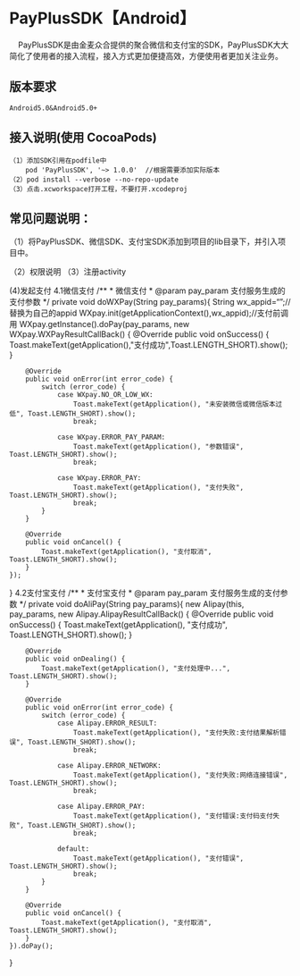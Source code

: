 # PayPlusSDK【Android】
     PayPlusSDK是由金麦众合提供的聚合微信和支付宝的SDK，PayPlusSDK大大简化了使用者的接入流程，接入方式更加便捷高效，方便使用者更加关注业务。

## 版本要求
    Android5.0&Android5.0+
   
## 接入说明(使用 CocoaPods)
    （1）添加SDK引用在podfile中
        pod 'PayPlusSDK', '~> 1.0.0'  //根据需要添加实际版本
    （2）pod install --verbose --no-repo-update
    （3）点击.xcworkspace打开工程，不要打开.xcodeproj  
    
## 常见问题说明：
（1）将PayPlusSDK、微信SDK、支付宝SDK添加到项目的lib目录下，并引入项目中。

（2）权限说明
    <uses-permission android:name="android.permission.INTERNET" />
    <uses-permission android:name="android.permission.ACCESS_NETWORK_STATE" />
    <uses-permission android:name="android.permission.ACCESS_WIFI_STATE" />
    <uses-permission android:name="android.permission.READ_PHONE_STATE" />
    <uses-permission android:name="android.permission.WRITE_EXTERNAL_STORAGE" />
（3）注册activity
<!-- 微信支付 -->
<activity
    android:name="g3.yeepay.com.qianmaisdk.weixinPay.WXpayCallbackActivity"
    android:configChanges="orientation|keyboardHidden|navigation|screenSize"
    android:launchMode="singleTop"
    android:theme="@android:style/Theme.Translucent.NoTitleBar" />

<activity-alias
    android:name=".wxapi.WXPayEntryActivity"
    android:exported="true"
    android:targetActivity="g3.yeepay.com.qianmaisdk.weixinPay.WXpayCallbackActivity" />

<!--支付宝支付-->
<activity
    android:name="com.alipay.sdk.app.H5PayActivity"
    android:configChanges="orientation|keyboardHidden|navigation"
    android:exported="false"
    android:screenOrientation="behind" >
</activity>
<activity
    android:name="com.alipay.sdk.auth.AuthActivity"
    android:configChanges="orientation|keyboardHidden|navigation"
    android:exported="false"
    android:screenOrientation="behind" >
</activity>
(4)发起支付
4.1微信支付
/**
     * 微信支付
     * @param pay_param 支付服务生成的支付参数
     */
    private void doWXPay(String pay_params){
    String wx_appid=“”;//替换为自己的appid
    WXpay.init(getApplicationContext(),wx_appid);//支付前调用
    WXpay.getInstance().doPay(pay_params, new WXpay.WXPayResultCallBack() {
        @Override
        public void onSuccess() {
            Toast.makeText(getApplication(),"支付成功",Toast.LENGTH_SHORT).show();
        }

        @Override
        public void onError(int error_code) {
            switch (error_code) {
                case WXpay.NO_OR_LOW_WX:
                    Toast.makeText(getApplication(), "未安装微信或微信版本过低", Toast.LENGTH_SHORT).show();
                    break;

                case WXpay.ERROR_PAY_PARAM:
                    Toast.makeText(getApplication(), "参数错误", Toast.LENGTH_SHORT).show();
                    break;

                case WXpay.ERROR_PAY:
                    Toast.makeText(getApplication(), "支付失败", Toast.LENGTH_SHORT).show();
                    break;
            }
        }

        @Override
        public void onCancel() {
            Toast.makeText(getApplication(), "支付取消", Toast.LENGTH_SHORT).show();
        }
    });
}
4.2支付宝支付
   /**
     * 支付宝支付
     * @param pay_param 支付服务生成的支付参数
     */
    private void doAliPay(String pay_params){
    new Alipay(this, pay_params, new Alipay.AlipayResultCallBack() {
        @Override
        public void onSuccess() {
            Toast.makeText(getApplication(), "支付成功", Toast.LENGTH_SHORT).show();
        }

        @Override
        public void onDealing() {
            Toast.makeText(getApplication(), "支付处理中...", Toast.LENGTH_SHORT).show();
        }

        @Override
        public void onError(int error_code) {
            switch (error_code) {
                case Alipay.ERROR_RESULT:
                    Toast.makeText(getApplication(), "支付失败:支付结果解析错误", Toast.LENGTH_SHORT).show();
                    break;

                case Alipay.ERROR_NETWORK:
                    Toast.makeText(getApplication(), "支付失败:网络连接错误", Toast.LENGTH_SHORT).show();
                    break;

                case Alipay.ERROR_PAY:
                    Toast.makeText(getApplication(), "支付错误:支付码支付失败", Toast.LENGTH_SHORT).show();
                    break;

                default:
                    Toast.makeText(getApplication(), "支付错误", Toast.LENGTH_SHORT).show();
                    break;
            }
        }

        @Override
        public void onCancel() {
            Toast.makeText(getApplication(), "支付取消", Toast.LENGTH_SHORT).show();
        }
    }).doPay();
}
